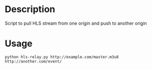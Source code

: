 # Description
Script to pull HLS stream from one origin and push to another origin

# Usage

    python hls-relay.py http://example.com/master.m3u8 http://another.com/event/
